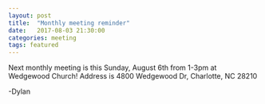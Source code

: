 ```yaml
---
layout: post
title:  "Monthly meeting reminder"
date:   2017-08-03 21:30:00
categories: meeting
tags: featured 
---
```


Next monthly meeting is this Sunday, August 6th from 1-3pm at Wedgewood Church! 
Address is 4800 Wedgewood Dr, Charlotte, NC 28210

-Dylan
